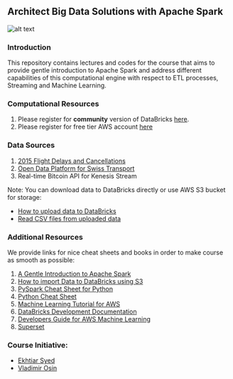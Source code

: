 ## Architect Big Data Solutions with Apache Spark

![alt text](https://www.computing.co.uk/w-images/cc6f36ae-ffb1-4271-8847-725556046f5c/0/apachesparklogo-580x358.png)

### Introduction 

This repository contains lectures and codes for the course that aims to provide 
gentle introduction to Apache Spark and address different capabilities of this computational 
engine with respect to ETL processes, Streaming and Machine Learning.

### Computational Resources

1. Please register for **community** version of DataBricks [here](https://databricks.com/try-databricks).
2. Please register for free tier AWS account [here](https://aws.amazon.com/free/)

### Data Sources

1. [2015 Flight Delays and Cancellations](https://www.kaggle.com/usdot/flight-delays)
2. [Open Data Platform for Swiss Transport](https://opentransportdata.swiss/de/dataset/istdaten)
3. Real-time Bitcoin API for Kenesis Stream

Note: You can download data to DataBricks directly or use AWS S3 bucket for storage:
- [How to upload data to DataBricks](https://docs.databricks.com/user-guide/tables.html#create-table-ui)
- [Read CSV files from uploaded data](https://docs.databricks.com/spark/latest/data-sources/read-csv.html) 

### Additional Resources

We provide links for nice cheat sheets and books in order to make course as smooth as possible:

1. [A Gentle Introduction to Apache Spark](Resources/A_Gentle_Introduction_to_Apache_Spark.pdf)
2. [How to import Data to DataBricks using S3](Resources/Import_Data_to_Databricks.pdf)
3. [PySpark Cheat Sheet for Python](Resources/PySpark_Cheat_Sheet_for_Python.pdf)
4. [Python Cheat Sheet](Resources/Python_Cheat_Sheet.pdf)
5. [Machine Learning Tutorial for AWS](https://docs.aws.amazon.com/machine-learning/latest/dg/tutorial.html?icmpid=docs_machinelearning_console)
6. [DataBricks Development Documentation](https://docs.databricks.com/index.html)
7. [Developers Guide for AWS Machine Learning](https://docs.aws.amazon.com/machine-learning/latest/dg/what-is-amazon-machine-learning.html)
8. [Superset](https://superset.incubator.apache.org/)

### Course Initiative: 

* [Ekhtiar Syed](https://www.linkedin.com/in/ekhtiar/)
* [Vladimir Osin](https://www.linkedin.com/in/vosin/) 